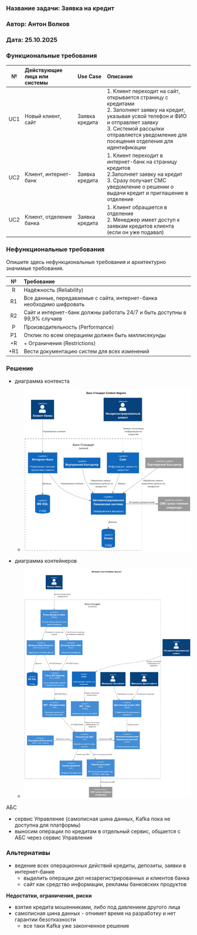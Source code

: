 ### <a name="_b7urdng99y53"></a>**Название задачи: Заявка на кредит** 
### <a name="_hjk0fkfyohdk"></a>**Автор: Антон Волков**
### <a name="_uanumrh8zrui"></a>**Дата: 25.10.2025**
### <a name="_3bfxc9a45514"></a>**Функциональные требования**

| **№** | **Действующие лица или системы** | **Use Case**    | **Описание**                                                                                                                                                                                                                                     |
|:-----:|:---------------------------------|:----------------|:-------------------------------------------------------------------------------------------------------------------------------------------------------------------------------------------------------------------------------------------------|
|  UC1  | Новый клиент, сайт               | Заявка кредита  | 1. Клиент переходит на сайт, открывается страницу с кредитами <br/> 2. Заполняет заявку на кредит, указывая усвой телефон и ФИО и отправляет заявку<br/> 3. Системой рассылки отправляется уведомление для посещения отделения для идентификации |
|  UC2  | Клиент, интернет-банк            | Заявка кредита  | 1. Клиент переходит в интернет-банк на страницу кредитов <br/> 2.Заполняет заявку на кредит<br/> 3. Сразу получает СМС уведомление о решении о выдачи кредит и приглашение в отделение                                                           |
|  UC2  | Клиент, отделение банка          | Заявка кредита  | 1. Клиент обращается в отделение <br/> 2. Менеджер имеет доступ к заявкам кредитов клиента (если он уже подавал) <br/>                                                                                                                           |

### <a name="_u8xz25hbrgql"></a>**Нефункциональные требования**
Опишите здесь нефункциональные требования и архитектурно значимые требования.

| **№** | **Требование**                                                                                             |
|:-----:|:-----------------------------------------------------------------------------------------------------------|
|   R   | Надёжность (Reliability)                                                                                   |                                                      |
|  R1   | Все данные, передаваемые с сайта, интернет-банка  необходимо шифровать                                     |                                                      |
|  R2   | Сайт и интернет-банк должны работать 24/7 и быть доступны в 99,9% случаев                                  |                                                      |
|   P   | Производительность (Performance)                                                                           |                                                      |
|  P1   | Отклик по всем операциям должен быть миллисекунды                                                          |                                                      |
|  +R   | + Ограничения (Restrictions)                                                                               |                                                      |
|  +R1  | Вести документацию систем для всех изменений                                                               |                                                      |


### <a name="_qmphm5d6rvi3"></a>**Решение**
- диаграмма контекста 
  - ![Context-__Context_diagram.png](Context-__Context_diagram.png)

- диаграмма контейнеров
  - ![Container-__Container_diagram.png](Container-__Container_diagram.png)

АБС
  - сервис Управление (самописная шина данных, Kafka пока не доступна для платформы)
  - выносим операции по кредитам в отдельный сервис, общается с АБС через сервис Управления

### <a name="_bjrr7veeh80c"></a>**Альтернативы**
- ведение всех операционных действий кредиты, депозиты, заявки в интернет-банке
  - выделить операции дял незарегистрированных и клиентов банка
  - сайт как средство информации, рекламы банковских продуктов

**Недостатки, ограничения, риски**
- взятие кредита мошенниками, либо под давлением другого лица
- самописная шина данных - отнимет время на разработку и нет гарантии безотказности
  - все таки Kafka уже законченное решение

